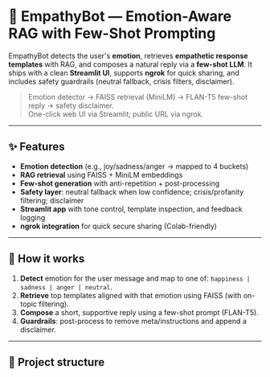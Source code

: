 # 🤝 EmpathyBot — Emotion-Aware RAG with Few-Shot Prompting

EmpathyBot detects the user's **emotion**, retrieves **empathetic response templates** with RAG, and composes a natural reply via a **few-shot LLM**. It ships with a clean **Streamlit UI**, supports **ngrok** for quick sharing, and includes safety guardrails (neutral fallback, crisis filters, disclaimer).

>
>   
> Emotion detector → FAISS retrieval (MiniLM) → FLAN-T5 few-shot reply → safety disclaimer.  
> One-click web UI via Streamlit; public URL via ngrok.

---

## ✨ Features

- **Emotion detection** (e.g., joy/sadness/anger → mapped to 4 buckets)
- **RAG retrieval** using FAISS + MiniLM embeddings
- **Few-shot generation**  with anti-repetition + post-processing
- **Safety layer**: neutral fallback when low confidence; crisis/profanity filtering; disclaimer
- **Streamlit app** with tone control, template inspection, and feedback logging
- **ngrok integration** for quick secure sharing (Colab-friendly)

---

## 🧩 How it works

1. **Detect** emotion for the user message and map to one of: `happiness | sadness | anger | neutral`.
2. **Retrieve** top templates aligned with that emotion using FAISS (with on-topic filtering).
3. **Compose** a short, supportive reply using a few-shot prompt (FLAN-T5).
4. **Guardrails**: post-process to remove meta/instructions and append a disclaimer.

---

## 📁 Project structure

